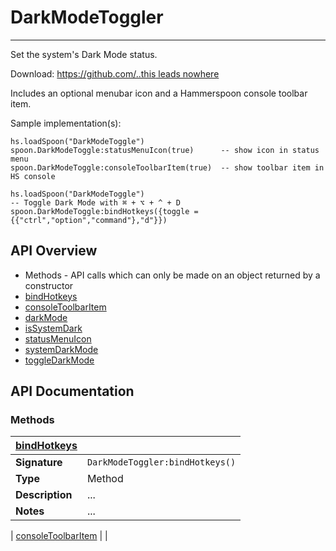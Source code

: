 # DarkModeToggler
---

Set the system's Dark Mode status.

Download: [https://github.com/..this leads nowhere](https://github.dotzip)

Includes an optional menubar icon and a Hammerspoon console toolbar item.

Sample implementation(s):

```
hs.loadSpoon("DarkModeToggle")
spoon.DarkModeToggle:statusMenuIcon(true)      -- show icon in status menu
spoon.DarkModeToggle:consoleToolbarItem(true)  -- show toolbar item in HS console
```
```
hs.loadSpoon("DarkModeToggle")
-- Toggle Dark Mode with ⌘ + ⌥ + ^ + D
spoon.DarkModeToggle:bindHotkeys({toggle = {{"ctrl","option","command"},"d"}})

```



## API Overview
* Methods - API calls which can only be made on an object returned by a constructor
 * [bindHotkeys](#bindHotkeys)
 * [consoleToolbarItem](#consoleToolbarItem)
 * [darkMode](#darkMode)
 * [isSystemDark](#isSystemDark)
 * [statusMenuIcon](#statusMenuIcon)
 * [systemDarkMode](#systemDarkMode)
 * [toggleDarkMode](#toggleDarkMode)



## API Documentation
### Methods

| [bindHotkeys](#bindHotkeys)         |                                                                                     |
| --------------------------------------------|-------------------------------------------------------------------------------------|
| **Signature**                               | `DarkModeToggler:bindHotkeys()`                                                                    |
| **Type**                                    | Method                                                                     |
| **Description**                             | ...                                                                     |
| **Notes**                             | ...                                                                     |

| [consoleToolbarItem](#consoleToolbarItem)         |                                                                                     |
